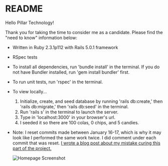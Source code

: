 # README

Hello Pillar Technology!

Thank you for taking the time to consider me as a candidate. Please find the "need to know" information below:

* Written in Ruby 2.3.1p112 with Rails 5.0.1 framework

* RSpec tests

* To install all dependencies, run 'bundle install' in the terminal. If you do not have Bundler installed, run 'gem install bundler' first.

* To run unit tests, run 'rspec' in the terminal.

* To view locally...
  1. Initialize, create, and seed database by running 'rails db:create,' then 'rails db:migrate,' then 'rails db:seed' in the terminal.
  2. Run 'rails s' in the terminal to launch the server.
  3. Type in 'localhost:3000' in your browser's url.
  4. I seeded it so there are 100 colas, 0 chips, and 5 candies.

* Note: I reset commits made between January 16-17, which is why it may look like I performed the same work twice. I did comment under each commit that was reset. [I wrote a blog post about my mistake curing this part of the project.](https://medium.com/@alxsanborn/source-control-in-github-f8610fd306f3#.p51dmopih)

  ![Homepage Screenshot](http://i64.tinypic.com/2uy52jt.png)
